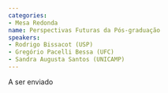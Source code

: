 ```yaml
---
categories:
- Mesa Redonda
name: Perspectivas Futuras da Pós-graduação
speakers:
- Rodrigo Bissacot (USP)
- Gregório Pacelli Bessa (UFC)
- Sandra Augusta Santos (UNICAMP)
---
```


A ser enviado